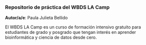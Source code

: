 ### Repositorio de práctica del WBDS LA Camp

**Autor/a/e**: Paula Julieta Bellido

El WBDS LA Camp es un curso de formación intensivo gratuito para estudiantes de grado y posgrado que tengan interés en aprender bioinformática y ciencia de datos desde cero.
